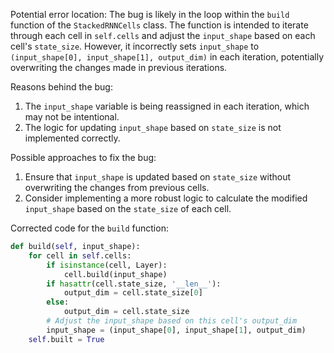 Potential error location: The bug is likely in the loop within the `build` function of the `StackedRNNCells` class. The function is intended to iterate through each cell in `self.cells` and adjust the `input_shape` based on each cell's `state_size`. However, it incorrectly sets `input_shape` to `(input_shape[0], input_shape[1], output_dim)` in each iteration, potentially overwriting the changes made in previous iterations.

Reasons behind the bug: 
1. The `input_shape` variable is being reassigned in each iteration, which may not be intentional.
2. The logic for updating `input_shape` based on `state_size` is not implemented correctly.

Possible approaches to fix the bug:
1. Ensure that `input_shape` is updated based on `state_size` without overwriting the changes from previous cells.
2. Consider implementing a more robust logic to calculate the modified `input_shape` based on the `state_size` of each cell.

Corrected code for the `build` function:

```python
def build(self, input_shape):
    for cell in self.cells:
        if isinstance(cell, Layer):
            cell.build(input_shape)
        if hasattr(cell.state_size, '__len__'):
            output_dim = cell.state_size[0]
        else:
            output_dim = cell.state_size
        # Adjust the input_shape based on this cell's output_dim
        input_shape = (input_shape[0], input_shape[1], output_dim)
    self.built = True
```